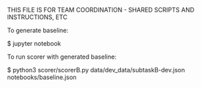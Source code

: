 THIS FILE IS FOR TEAM COORDINATION - SHARED SCRIPTS AND INSTRUCTIONS, ETC




To generate baseline:

$ jupyter notebook

To run scorer with generated baseline:

$ python3 scorer/scorerB.py data/dev_data/subtaskB-dev.json notebooks/baseline.json 

